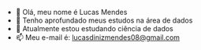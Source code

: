 - 👋 Olá, meu nome é Lucas Mendes
- 👀 Tenho aprofundado meus estudos na área de dados
- 🌱 Atualmente estou estudando ciência de dados
- 📫 Meu e-mail é: lucasdinizmendes08@gmail.com



